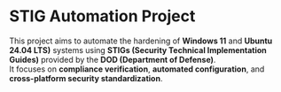 # STIG Automation Project
This project aims to automate the hardening of **Windows 11** and **Ubuntu 24.04 LTS)** systems using **STIGs (Security Technical Implementation Guides)** provided by the **DOD (Department of Defense)**.  
It focuses on **compliance verification**, **automated configuration**, and **cross-platform security standardization**.
